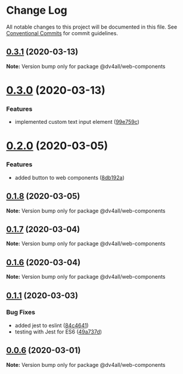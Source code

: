# Change Log

All notable changes to this project will be documented in this file.
See [Conventional Commits](https://conventionalcommits.org) for commit guidelines.

## [0.3.1](https://github.com/dmijatovic/dv4all-wcp-lerna/compare/@dv4all/web-components@0.3.0...@dv4all/web-components@0.3.1) (2020-03-13)

**Note:** Version bump only for package @dv4all/web-components





# [0.3.0](https://github.com/dmijatovic/dv4all-wcp-lerna/compare/@dv4all/web-components@0.2.0...@dv4all/web-components@0.3.0) (2020-03-13)


### Features

* implemented custom text input element ([99e759c](https://github.com/dmijatovic/dv4all-wcp-lerna/commit/99e759c4f4772745f546af49fcf59285a280e0b3))





# [0.2.0](https://github.com/dmijatovic/dv4all-wcp-lerna/compare/@dv4all/web-components@0.1.8...@dv4all/web-components@0.2.0) (2020-03-05)


### Features

* added button to web components ([8db192a](https://github.com/dmijatovic/dv4all-wcp-lerna/commit/8db192a2479da07b461715d1b6311f2f1b4ab611))





## [0.1.8](https://github.com/dmijatovic/dv4all-wcp-lerna/compare/@dv4all/web-components@0.1.7...@dv4all/web-components@0.1.8) (2020-03-05)

**Note:** Version bump only for package @dv4all/web-components





## [0.1.7](https://github.com/dmijatovic/dv4all-wcp-lerna/compare/@dv4all/web-components@0.1.6...@dv4all/web-components@0.1.7) (2020-03-04)

**Note:** Version bump only for package @dv4all/web-components





## [0.1.6](https://github.com/dmijatovic/dv4all-wcp-lerna/compare/@dv4all/web-components@0.1.5...@dv4all/web-components@0.1.6) (2020-03-04)

**Note:** Version bump only for package @dv4all/web-components





## [0.1.1](https://github.com/dmijatovic/dv4all-wcp-lerna/compare/@dv4all/web-components@0.1.0...@dv4all/web-components@0.1.1) (2020-03-03)

### Bug Fixes

- added jest to eslint ([84c4641](https://github.com/dmijatovic/dv4all-wcp-lerna/commit/84c464179ead77528f77fcdf6516689f9cb05f1f))
- testing with Jest for ES6 ([49a737d](https://github.com/dmijatovic/dv4all-wcp-lerna/commit/49a737d5d8dd4dbc40a7108fc33b8642a9e6ed61))

## [0.0.6](https://github.com/dmijatovic/dv4all-wcp-lerna/compare/@dv4all/web-components@0.0.5...@dv4all/web-components@0.0.6) (2020-03-01)

**Note:** Version bump only for package @dv4all/web-components
